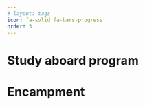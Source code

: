 ```yaml
---
# layout: tags
icon: fa-solid fa-bars-progress
order: 3
---
```

# Study aboard program

# Encampment